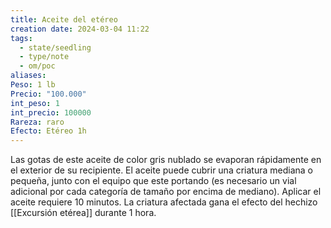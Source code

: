 ```yaml
---
title: Aceite del etéreo
creation date: 2024-03-04 11:22
tags:
  - state/seedling
  - type/note
  - om/poc
aliases: 
Peso: 1 lb
Precio: "100.000"
int_peso: 1
int_precio: 100000
Rareza: raro
Efecto: Etéreo 1h
---
```

Las gotas de este aceite de color gris nublado se evaporan rápidamente en el exterior de su recipiente. El aceite puede cubrir una criatura mediana o pequeña, junto con el equipo que este portando (es necesario un vial adicional por cada categoría de tamaño por encima de mediano). Aplicar el aceite requiere 10 minutos. La criatura afectada gana el efecto del hechizo [[Excursión etérea]] durante 1 hora.
